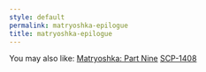 ```yaml
---
style: default
permalink: matryoshka-epilogue
title: matryoshka-epilogue
---
```

You may also like:
[Matryoshka: Part Nine](http://scp-wiki.net/matryoshka-nine)
[SCP-1408](http://scp-wiki.net/scp-1408)